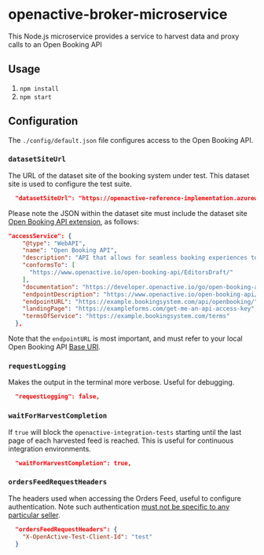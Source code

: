 ﻿# openactive-broker-microservice

This Node.js microservice provides a service to harvest data and proxy calls to an Open Booking API

## Usage
1. `npm install`
2. `npm start`

## Configuration

The `./config/default.json` file configures access to the Open Booking API.

### `datasetSiteUrl`

The URL of the dataset site of the booking system under test. This dataset site is used to configure the test suite.

```json
  "datasetSiteUrl": "https://openactive-reference-implementation.azurewebsites.net/openactive",
```

Please note the JSON within the dataset site must include the dataset site [Open Booking API extension](https://github.com/openactive/dataset-api-discovery/issues/2), as follows:

```json
"accessService": {
    "@type": "WebAPI",
    "name": "Open Booking API",
    "description": "API that allows for seamless booking experiences to be created for sessions and facilities available from Better",
    "conformsTo": [
      "https://www.openactive.io/open-booking-api/EditorsDraft/"
    ],
    "documentation": "https://developer.openactive.io/go/open-booking-api",
    "endpointDescription": "https://www.openactive.io/open-booking-api/EditorsDraft/swagger.json",
    "endpointURL": "https://example.bookingsystem.com/api/openbooking/",
    "landingPage": "https://exampleforms.com/get-me-an-api-access-key",
    "termsOfService": "https://example.bookingsystem.com/terms"
  },
```

Note that the `endpointURL` is most important, and must refer to your local Open Booking API [Base URI](https://openactive.io/open-booking-api/EditorsDraft/#dfn-base-uri).

### `requestLogging`

Makes the output in the terminal more verbose. Useful for debugging.

```json
  "requestLogging": false,
```


### `waitForHarvestCompletion`

If `true` will block the `openactive-integration-tests` starting until the last page of each harvested feed is reached. This is useful for continuous integration environments.

```json
  "waitForHarvestCompletion": true,
```


### `ordersFeedRequestHeaders`

The headers used when accessing the Orders Feed, useful to configure authentication. Note such authentication [must not be specific to any particular seller](https://openactive.io/open-booking-api/EditorsDraft/#authentication).

```json
  "ordersFeedRequestHeaders": {
    "X-OpenActive-Test-Client-Id": "test"
  }
```
